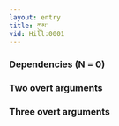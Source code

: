```yaml
---
layout: entry
title: ཀུམ་
vid: Hill:0001
---
```

### Dependencies (N = 0)


### Two overt arguments


### Three overt arguments
